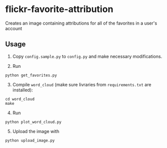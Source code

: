 # flickr-favorite-attribution

Creates an image containing attributions for all of the favorites in a user's account


## Usage

1. Copy `config.sample.py` to `config.py` and make necessary modifications.

2. Run

```
python get_favorites.py
```

3. Compile `word_cloud` (make sure livraries from `requirements.txt` are installed):

```
cd word_cloud
make
```

4. Run

```
python plot_word_cloud.py
```

5. Upload the image with

```
python upload_image.py
```

